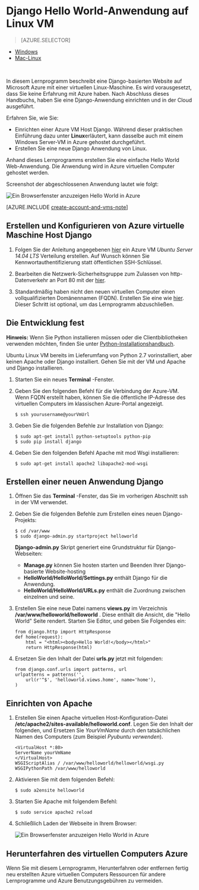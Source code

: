 <properties 
    pageTitle="Python web app mit Django auf Linux | Microsoft Azure" 
    description="Erfahren Sie, wie ein Django-basierten Anwendung in Azure mit einer virtuellen Linux-Maschine." 
    services="virtual-machines-linux" 
    documentationCenter="python" 
    authors="huguesv" 
    manager="wpickett" 
    editor=""
    tags="azure-resource-manager"/>

<tags 
    ms.service="virtual-machines-linux" 
    ms.workload="web" 
    ms.tgt_pltfrm="vm-linux" 
    ms.devlang="python" 
    ms.topic="article" 
    ms.date="11/17/2015" 
    ms.author="huvalo"/>
    
# <a name="django-hello-world-web-application-on-a-linux-vm"></a>Django Hello World-Anwendung auf Linux VM

> [AZURE.SELECTOR]
- [Windows](virtual-machines-windows-classic-python-django-web-app.md)
- [Mac-Linux](virtual-machines-linux-python-django-web-app.md)

<br>

In diesem Lernprogramm beschreibt eine Django-basierten Website auf Microsoft Azure mit einer virtuellen Linux-Maschine. Es wird vorausgesetzt, dass Sie keine Erfahrung mit Azure haben. Nach Abschluss dieses Handbuchs, haben Sie eine Django-Anwendung einrichten und in der Cloud ausgeführt.

Erfahren Sie, wie Sie:

* Einrichten einer Azure VM Host Django. Während dieser praktischen Einführung dazu unter **Linux**erläutert, kann dasselbe auch mit einem Windows Server-VM in Azure gehostet durchgeführt. 
* Erstellen Sie eine neue Django Anwendung von Linux.

Anhand dieses Lernprogramms erstellen Sie eine einfache Hello World Web-Anwendung. Die Anwendung wird in Azure virtuellen Computer gehostet werden.

Screenshot der abgeschlossenen Anwendung lautet wie folgt:

![Ein Browserfenster anzuzeigen Hello World in Azure](./media/virtual-machines-linux-python-django-web-app/mac-linux-django-helloworld-browser.png)

[AZURE.INCLUDE [create-account-and-vms-note](../../includes/create-account-and-vms-note.md)]

## <a name="creating-and-configuring-an-azure-virtual-machine-to-host-django"></a>Erstellen und Konfigurieren von Azure virtuelle Maschine Host Django

1. Folgen Sie der Anleitung angegebenen [hier](virtual-machines-linux-quick-create-portal.md) ein Azure VM *Ubuntu Server 14.04 LTS* Verteilung erstellen.  Auf Wunsch können Sie Kennwortauthentifizierung statt öffentlichen SSH-Schlüssel.

1. Bearbeiten die Netzwerk-Sicherheitsgruppe zum Zulassen von http-Datenverkehr an Port 80 mit der [hier](../virtual-network/virtual-networks-create-nsg-arm-pportal.md).

1. Standardmäßig haben nicht den neuen virtuellen Computer einen vollqualifizierten Domänennamen (FQDN).  Erstellen Sie eine wie [hier](virtual-machines-linux-portal-create-fqdn.md).  Dieser Schritt ist optional, um das Lernprogramm abzuschließen.

## <a id="setup"> </a>Die Entwicklung fest

**Hinweis:** Wenn Sie Python installieren müssen oder die Clientbibliotheken verwenden möchten, finden Sie unter [Python-Installationshandbuch](../python-how-to-install.md).

Ubuntu Linux VM bereits im Lieferumfang von Python 2.7 vorinstalliert, aber keinen Apache oder Django installiert.  Gehen Sie mit der VM und Apache und Django installieren.

1.  Starten Sie ein neues **Terminal** -Fenster.
    
1.  Geben Sie den folgenden Befehl für die Verbindung der Azure-VM.  Wenn FQDN erstellt haben, können Sie die öffentliche IP-Adresse des virtuellen Computers im klassischen Azure-Portal angezeigt.

        $ ssh yourusername@yourVmUrl

1.  Geben Sie die folgenden Befehle zur Installation von Django:

        $ sudo apt-get install python-setuptools python-pip
        $ sudo pip install django

1.  Geben Sie den folgenden Befehl Apache mit mod Wsgi installieren:

        $ sudo apt-get install apache2 libapache2-mod-wsgi


## <a name="creating-a-new-django-application"></a>Erstellen einer neuen Anwendung Django

1.  Öffnen Sie das **Terminal** -Fenster, das Sie im vorherigen Abschnitt ssh in der VM verwendet.
    
1.  Geben Sie die folgenden Befehle zum Erstellen eines neuen Django-Projekts:

        $ cd /var/www
        $ sudo django-admin.py startproject helloworld

    **Django-admin.py** Skript generiert eine Grundstruktur für Django-Webseiten:
    -   **Manage.py** können Sie hosten starten und Beenden Ihrer Django-basierte Website-hosting
    -   **HelloWorld/HelloWorld/Settings.py** enthält Django für die Anwendung.
    -   **HelloWorld/HelloWorld/URLs.py** enthält die Zuordnung zwischen einzelnen und seine.

1.  Erstellen Sie eine neue Datei namens **views.py** im Verzeichnis **/var/www/helloworld/helloworld** . Diese enthält die Ansicht, die "Hello World" Seite rendert. Starten Sie Editor, und geben Sie Folgendes ein:
        
        from django.http import HttpResponse
        def home(request):
            html = "<html><body>Hello World!</body></html>"
            return HttpResponse(html)

1.  Ersetzen Sie den Inhalt der Datei **urls.py** jetzt mit folgenden:

        from django.conf.urls import patterns, url
        urlpatterns = patterns('',
            url(r'^$', 'helloworld.views.home', name='home'),
        )


## <a name="setting-up-apache"></a>Einrichten von Apache

1.  Erstellen Sie einen Apache virtuellen Host-Konfiguration-Datei **/etc/apache2/sites-available/helloworld.conf**. Legen Sie den Inhalt der folgenden, und Ersetzen Sie *YourVmName* durch den tatsächlichen Namen des Computers (zum Beispiel *Pyubuntu verwenden*).

        <VirtualHost *:80>
        ServerName yourVmName
        </VirtualHost>
        WSGIScriptAlias / /var/www/helloworld/helloworld/wsgi.py
        WSGIPythonPath /var/www/helloworld

1.  Aktivieren Sie mit dem folgenden Befehl:

        $ sudo a2ensite helloworld

1.  Starten Sie Apache mit folgendem Befehl:

        $ sudo service apache2 reload

1.  Schließlich Laden der Webseite in Ihrem Browser:

    ![Ein Browserfenster anzuzeigen Hello World in Azure](./media/virtual-machines-linux-python-django-web-app/mac-linux-django-helloworld-browser.png)


## <a name="shutting-down-your-azure-virtual-machine"></a>Herunterfahren des virtuellen Computers Azure

Wenn Sie mit diesem Lernprogramm, Herunterfahren oder entfernen fertig neu erstellten Azure virtuellen Computers Ressourcen für andere Lernprogramme und Azure Benutzungsgebühren zu vermeiden.
